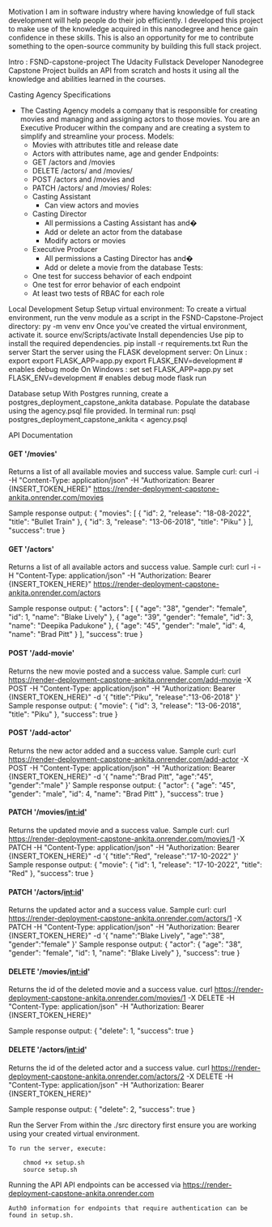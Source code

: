 Motivation
I am in software industry where having knowledge of full stack development will help people do their job efficiently. I developed this project to make use of the knowledge acquired in this nanodegree and hence gain confidence in these skills. This is also an opportunity for me to contribute something to the open-source community by building this full stack project.

Intro : FSND-capstone-project
The Udacity Fullstack Developer Nanodegree Capstone Project builds an API from scratch and hosts it using all the knowledge and abilities learned in the courses.


Casting Agency Specifications
* The Casting Agency models a company that is responsible for creating movies and managing and assigning actors to those movies. You are an Executive Producer within the company and are creating a system to simplify and streamline your process.
 Models:
    * Movies with attributes title and release date
    * Actors with attributes name, age and gender
 Endpoints:
    * GET /actors and /movies
    * DELETE /actors/ and /movies/
    * POST /actors and /movies and
    * PATCH /actors/ and /movies/
 Roles:
    * Casting Assistant
        * Can view actors and movies
    * Casting Director
        * All permissions a Casting Assistant has and�
        * Add or delete an actor from the database
        * Modify actors or movies
    * Executive Producer
        * All permissions a Casting Director has and�
        * Add or delete a movie from the database
 Tests:
    * One test for success behavior of each endpoint
    * One test for error behavior of each endpoint
    * At least two tests of RBAC for each role

Local Development Setup
    Setup virtual environment:
    To create a virtual environment, run the venv module as a script in the FSND-Capstone-Project directory:
        py -m venv env
    Once you've created the virtual environment, activate it.
        source env/Scripts/activate
    Install dependencies
    Use pip to install the required dependencies.
        pip install -r requirements.txt
    Run the server
    Start the server using the FLASK development server:
    On Linux : export
        export FLASK_APP=app.py
        export FLASK_ENV=development # enables debug mode
    On Windows : set
        set FLASK_APP=app.py
        set FLASK_ENV=development # enables debug mode
        flask run

Database setup
    With Postgres running, create a postgres_deployment_capstone_ankita database.
    Populate the database using the agency.psql file provided. In terminal run:
        psql postgres_deployment_capstone_ankita < agency.psql

API Documentation

#### GET '/movies'
Returns a list of all available movies and  success value.
Sample curl: 
curl -i -H "Content-Type: application/json" -H "Authorization: Bearer {INSERT_TOKEN_HERE}" https://render-deployment-capstone-ankita.onrender.com/movies

Sample response output:
{
    "movies": [
        {
            "id": 2,
            "release": "18-08-2022",
            "title": "Bullet Train"
        },
        {
            "id": 3,
            "release": "13-06-2018",
            "title": "Piku"
        }
    ],
    "success": true
}

#### GET '/actors'
Returns a list of all available actors and  success value.
Sample curl: 
curl -i -H "Content-Type: application/json" -H "Authorization: Bearer {INSERT_TOKEN_HERE}" https://render-deployment-capstone-ankita.onrender.com/actors

Sample response output:
{
    "actors": [
        {
            "age": "38",
            "gender": "female",
            "id": 1,
            "name": "Blake Lively"
        },
        {
            "age": "39",
            "gender": "female",
            "id": 3,
            "name": "Deepika Padukone"
        },
        {
            "age": "45",
            "gender": "male",
            "id": 4,
            "name": "Brad Pitt"
        }
    ],
    "success": true
}

#### POST '/add-movie'
Returns the new movie posted and a success value.
Sample curl: 
curl https://render-deployment-capstone-ankita.onrender.com/add-movie -X POST -H "Content-Type: application/json" -H "Authorization: Bearer {INSERT_TOKEN_HERE}" -d '{
    "title":"Piku",
    "release":"13-06-2018"
}'
Sample response output:
{
    "movie": {
        "id": 3,
        "release": "13-06-2018",
        "title": "Piku"
    },
    "success": true
}

#### POST '/add-actor'
Returns the new actor added and a success value.
Sample curl: 
curl https://render-deployment-capstone-ankita.onrender.com/add-actor -X POST -H "Content-Type: application/json" -H "Authorization: Bearer {INSERT_TOKEN_HERE}" -d '{
    "name":"Brad Pitt",
    "age":"45",
    "gender":"male"
}'
Sample response output:
{
    "actor": {
        "age": "45",
        "gender": "male",
        "id": 4,
        "name": "Brad Pitt"
    },
    "success": true
}

#### PATCH '/movies/<int:id>'
Returns the updated movie and a success value.
Sample curl:
curl https://render-deployment-capstone-ankita.onrender.com/movies/1 -X PATCH -H "Content-Type: application/json" -H "Authorization: Bearer {INSERT_TOKEN_HERE}" -d '{
    "title":"Red",
    "release":"17-10-2022"
}'
Sample response output:
{
    "movie": {
        "id": 1,
        "release": "17-10-2022",
        "title": "Red"
    },
    "success": true
}

#### PATCH '/actors/<int:id>'
Returns the updated actor and a success value.
Sample curl:
curl https://render-deployment-capstone-ankita.onrender.com/actors/1 -X PATCH -H "Content-Type: application/json" -H "Authorization: Bearer {INSERT_TOKEN_HERE}" -d '{
    "name":"Blake Lively",
    "age":"38",
    "gender":"female"
}'
Sample response output:
{
    "actor": {
        "age": "38",
        "gender": "female",
        "id": 1,
        "name": "Blake Lively"
    },
    "success": true
}

#### DELETE '/movies/<int:id>'
Returns the id of the deleted movie and a success value.
curl https://render-deployment-capstone-ankita.onrender.com/movies/1 -X DELETE -H "Content-Type: application/json" -H "Authorization: Bearer {INSERT_TOKEN_HERE}" 

Sample response output:
{
    "delete": 1,
    "success": true
}

#### DELETE '/actors/<int:id>'
Returns the id of the deleted actor and a success value.
curl https://render-deployment-capstone-ankita.onrender.com/actors/2 -X DELETE -H "Content-Type: application/json" -H "Authorization: Bearer {INSERT_TOKEN_HERE}" 

Sample response output:
{
    "delete": 2,
    "success": true
}

Run the Server
    From within the ./src directory first ensure you are working using your created virtual environment.

    To run the server, execute:

        chmod +x setup.sh
        source setup.sh

Running the API
    API endpoints can be accessed via https://render-deployment-capstone-ankita.onrender.com

    Auth0 information for endpoints that require authentication can be found in setup.sh.



